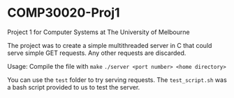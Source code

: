 # COMP30020-Proj1
Project 1 for Computer Systems at The University of Melbourne

The project was to create a simple multithreaded server in C that could serve simple GET requests.
Any other requests are discarded. 

Usage:
Compile the file with `make`
`./server <port number> <home directory>`

You can use the `test` folder to try serving requests.
The `test_script.sh` was a bash script provided to us to test the server.

